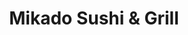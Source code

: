 ---
layout: place
title: "Mikado Sushi & Grill"
permalink: /florida/orlando/mikado-sushi-grill.html
stateAbbr: FL
stateName: Florida
cityName: Orlando
seo:
  name: "Mikado Sushi & Grill"
  type: Restaurant
  links: http://mikadosushigrill.com/
description: "Looking for sushi in Orlando, Florida? Check out Mikado Sushi & Grill for a delightful Japanese dining experience. Enjoy a variety of sushi and other dishes ..."
place_id: ChIJAyu6dh5554gR25xnvSlXRyo
photos:
  - name: >-
      places/ChIJAyu6dh5554gR25xnvSlXRyo/photos/AeeoHcKA_Ou0TcXLDnxA_M5GhrQeCyMT8KqzZSkPZfQMRV-PPSNXUsdyULtKAlvKF0B69YKpMfVk48AzpYgYqJco6hBcjEiMzBuJfwvUOLeRcY4cVxGoHJ4pJYLTAHhi5th1Sg1qiMaEoXyOR1JrPNhHzJSdvAlSMQjluKBueD0K6i4etLNr8HjrUwu9iKWu4BysRfgZ3j5JqSrKOcrvHo26ZpZ8KZvYgh3PYdQg5FZ2jNopfuLNkpa527cRrcsKC7WT6KjB6ey0lfpYrvw9qEr1P4P-srqQYR0-xELW0k5rhZufxA
    widthPx: 1296
    heightPx: 864
    authorAttributions:
      - displayName: Mikado Sushi
        uri: https://maps.google.com/maps/contrib/106920559380133288995
        photoUri: >-
          https://lh3.googleusercontent.com/a-/ALV-UjU1Lmd26SE__56vCRkc0trDDrHP6O2X8jCxPETff1ViOHPDRQyD=s100-p-k-no-mo
    flagContentUri: >-
      https://www.google.com/local/imagery/report/?cb_client=maps_api_places.places_api&image_key=!1e10!2sAF1QipM2UnrBv7XpNPiQh3v4urWMMeEOoN4cJRjxkNNE&hl=en-US
    googleMapsUri: >-
      https://www.google.com/maps/place//data=!3m4!1e2!3m2!1sAF1QipM2UnrBv7XpNPiQh3v4urWMMeEOoN4cJRjxkNNE!2e10!4m2!3m1!1s0x88e7791e76ba2b03:0x2a475729bd679cdb
  - name: >-
      places/ChIJAyu6dh5554gR25xnvSlXRyo/photos/AeeoHcI_ejtRauf4edL5gnultPKnmTcz7nDfbxiikKaF8Y13jYTBgrnvaovMak-jbXu3gNE9lkAABRQJPFuKmqoRLvUw-0ppKUsGZRzCqBrqL97fOekg4bFkjeSc9cgM-PGrgxuDe4uMK7JWdVwwwZK3216iuzcHGoZ1JbeAYDEOMqlrbuLY8a0bRxSNZO_uT3rSltiVBXkJFtuk9my6ypkr2F5_TLGrgtHms9NACpT2sgf40_yEt0d-hEdlEZ5MC4l_e9lzTR0wj7gY7PUutUoeU7osFgvBOE4fz1svCyjKUFiP4g
    widthPx: 2588
    heightPx: 1456
    authorAttributions:
      - displayName: Mikado Sushi
        uri: https://maps.google.com/maps/contrib/106920559380133288995
        photoUri: >-
          https://lh3.googleusercontent.com/a-/ALV-UjU1Lmd26SE__56vCRkc0trDDrHP6O2X8jCxPETff1ViOHPDRQyD=s100-p-k-no-mo
    flagContentUri: >-
      https://www.google.com/local/imagery/report/?cb_client=maps_api_places.places_api&image_key=!1e10!2sAF1QipPCRQtDRMeeFOeBLgGBEuLJl0O4c6gnighXNCgB&hl=en-US
    googleMapsUri: >-
      https://www.google.com/maps/place//data=!3m4!1e2!3m2!1sAF1QipPCRQtDRMeeFOeBLgGBEuLJl0O4c6gnighXNCgB!2e10!4m2!3m1!1s0x88e7791e76ba2b03:0x2a475729bd679cdb
  - name: >-
      places/ChIJAyu6dh5554gR25xnvSlXRyo/photos/AeeoHcJ4nVQHz_38n2d9Hhap77to2bTe1PZqq5blGvL1HEMp-LM6SWR2OYtozgWVj5LuTxri-9Rp8zPM2uiMToigiLgaQsCL4jKud4yuYXY2EBUR8nFPPlFFyFCxWuN8oSRqy6vVlcoxTPZr2X9GEPJKJK5bi_3NHIYJ2emnEDXV7M_5L6T9M_DMoLozZCWk1GccSYLo9RBChOePhEv3xumP87E1sM_dA5CWnjtj1RM5zgf5s-vRLFSbqOocTvnuwyrwRWbbb9cSTppmUw9SZh6B-whN3zuF5pL2ubrW86NpvyptPH_JyCjOh9NbHZ_ZUuxdXYRB42Q1oBCgRUxccxHky-_VtVRHtiX1W6aVgxPJWUwHzE7pVTmPg3XXKRE-2ipgpsHdVb-tLQ41eE0TumSnau1rQjp4KpvZoNLlM3lZjx9AnKhx
    widthPx: 4800
    heightPx: 3600
    authorAttributions:
      - displayName: ray hornstein
        uri: https://maps.google.com/maps/contrib/110642135995155096987
        photoUri: >-
          https://lh3.googleusercontent.com/a/ACg8ocLmkBk1SS6mWsheFgd8DGc3RIDu-phySgAsRCQ2NMhonVUkeA=s100-p-k-no-mo
    flagContentUri: >-
      https://www.google.com/local/imagery/report/?cb_client=maps_api_places.places_api&image_key=!1e10!2sCIHM0ogKEICAgMCI9IDToQE&hl=en-US
    googleMapsUri: >-
      https://www.google.com/maps/place//data=!3m4!1e2!3m2!1sCIHM0ogKEICAgMCI9IDToQE!2e10!4m2!3m1!1s0x88e7791e76ba2b03:0x2a475729bd679cdb
  - name: >-
      places/ChIJAyu6dh5554gR25xnvSlXRyo/photos/AeeoHcLCqmtRiautKDmx_4xoDDYXk8MGjLpcGkELzIRjrmIfWekTo5nRM53d_ALWTPdL8QpZV9xwBM64iWWyenKe1qxBk02BXg6lWICfT7krRnssOPvmHI0ji7EyrNlvWgRyGtWpkVgLcKQutj-6xEXuarzPRp2hkhvP94wjvTG4mvc-rEnfBCNTLX8tjlqkhMUPi2CF24MFm4GArlMPYkE6RCmD-pt5dAEbGEA6msQLYgQrlNpcNrlSri77NjRzZfUaehHLf6gnIpv01RASLTTQl8dxmZYZKVnE_Uo3i9gRWZg2jwGZWrHwmgIY3fMAV9PpSNe3TgKBhqL0S9KWyFY4CIz2htZ8EyxCs5QG73hNnKYmheNT33VD-r1n1CLz-pIipPBGowf5yi_MKwY1OiIx-0y1I6HHjW6KUY5l4bzQ57veZ-nELLPLvuqQTPgy4A
    widthPx: 4032
    heightPx: 3024
    authorAttributions:
      - displayName: Hernando Cardona
        uri: https://maps.google.com/maps/contrib/106141176146364924548
        photoUri: >-
          https://lh3.googleusercontent.com/a-/ALV-UjWN4SH4N2h0NVmReXgQ9nfVuK0_uC-waiA6qmzFg4YS7d3aQzCo=s100-p-k-no-mo
    flagContentUri: >-
      https://www.google.com/local/imagery/report/?cb_client=maps_api_places.places_api&image_key=!1e10!2sCIABIhAA3jqzeBW8K2e5QAkAABB9&hl=en-US
    googleMapsUri: >-
      https://www.google.com/maps/place//data=!3m4!1e2!3m2!1sCIABIhAA3jqzeBW8K2e5QAkAABB9!2e10!4m2!3m1!1s0x88e7791e76ba2b03:0x2a475729bd679cdb
  - name: >-
      places/ChIJAyu6dh5554gR25xnvSlXRyo/photos/AeeoHcLYPMQ7Mi0JAMFfoahmEKhQpB_0wwf0ntUMsdGiBVD3ehb9bhOij3lu8Sa5oy9v7EuT2tmvuhb8_913C4ZAlASYZRoS7t6-sqpjxjoFb-BJLEpWTcTR314apDYiu26VuVXvv98XU_DJNwZ2AXjkBR0tth6wwLZT-RBFqgvzjsbDGUEfqOXryjHQVlweeX6tW4ZGPEYokOKYTayzbwBXBlwF_0HPEuXvBU1DBHGO0pCnBpBR4yTnfTp_PrMD7jODPw-lcMDMikWAuK_fiM9__BejSBjnjaith33PcVL7PPztna8aWevIDqef7WOrzSol-Q1J5z4pB7k_yubNgm1gBYZJyF0atZDX08hmzF57zXhFbGLuRseo-O8X_dA02BpUGYxV-na2iYEtxm4ZL1UqNKWjrVMGK2zzPhBDOWIRGQADzADo
    widthPx: 2992
    heightPx: 2992
    authorAttributions:
      - displayName: Renato Sartorio
        uri: https://maps.google.com/maps/contrib/118127841224139549634
        photoUri: >-
          https://lh3.googleusercontent.com/a-/ALV-UjW0Q9PPjwRqQ_QM0zLwuoBZUlDxm5flRSA5WpMWuxjiRbK_H512hQ=s100-p-k-no-mo
    flagContentUri: >-
      https://www.google.com/local/imagery/report/?cb_client=maps_api_places.places_api&image_key=!1e10!2sCIHM0ogKEICAgMDwhPOxjwE&hl=en-US
    googleMapsUri: >-
      https://www.google.com/maps/place//data=!3m4!1e2!3m2!1sCIHM0ogKEICAgMDwhPOxjwE!2e10!4m2!3m1!1s0x88e7791e76ba2b03:0x2a475729bd679cdb
  - name: >-
      places/ChIJAyu6dh5554gR25xnvSlXRyo/photos/AeeoHcJgSp_FgtzsGo0_QIOflB3de7XOQKY9SgcC19mcSiKMfaaFozLk98ifyRk0nuoE3ACJdAQh2kG34rvlivf-__zm5QI_9eb9KMGaUtr17gjrrcV89XEVU8QRTITyQVEqNI2dCPegenFrqLsETJe6fyDKeRP9KAhv9mhBdVAV4g3Sq0VLG59org2sZq6B1LTUE0Cna-YwBq24Kw6dn8vM5y4_P_Qif4Q3qkVngshO8JNaAYKzKRBmbjJttUBGGWwcbBEwvSwIbOzZXypFG0qwkqlrNARWjGSEeZ5Co--pySnII1qZ_tU88FU_aU7nL9MuiLQBzKIFO247t6mIZfb6tUUILypZaB8TYtEfaZsk-1CxOlStlZJOWAIkoMgVxXN3b8FazSkpAWrZh0z9njBN_HTHw51YSz_5i-tdOJR_mPUJmg
    widthPx: 4032
    heightPx: 3024
    authorAttributions:
      - displayName: Justin Cook
        uri: https://maps.google.com/maps/contrib/110003705464412431207
        photoUri: >-
          https://lh3.googleusercontent.com/a/ACg8ocLMU4gL_3GExOi8oHlYuZIvi8WkfcvtuzqmE2QB_0FwXXR7Jk4=s100-p-k-no-mo
    flagContentUri: >-
      https://www.google.com/local/imagery/report/?cb_client=maps_api_places.places_api&image_key=!1e10!2sCIHM0ogKEICAgICep6Kmfg&hl=en-US
    googleMapsUri: >-
      https://www.google.com/maps/place//data=!3m4!1e2!3m2!1sCIHM0ogKEICAgICep6Kmfg!2e10!4m2!3m1!1s0x88e7791e76ba2b03:0x2a475729bd679cdb
  - name: >-
      places/ChIJAyu6dh5554gR25xnvSlXRyo/photos/AeeoHcKvuSkhnN9oRmI2lYJPNX0LsNAuuuvdoAsRBWKwMY0kxKBe-HtUQu2e9CO-0X585OD9qrnu18F-covtdbgEf0a-vApTnv2hTup8Y96CRicqxkouWGF4y8IQI9QfPh8de72nBmQ5lLU69HyHmdOJrAC0PiOBDkNdY6AlHVG7piQtekxx1EnIM6whbyVIY4Jjo_ln1O8pXhwv2TrdwEcZOFkGx71Ec9b7J2aHrIONgHhH_OxYUkZBSkc_h14bIeJ9lBXPaDVVjT33LPp8xchkTI4nJolp2vqrw1pmXEHkc95HEA
    widthPx: 3025
    heightPx: 3024
    authorAttributions:
      - displayName: Mikado Sushi
        uri: https://maps.google.com/maps/contrib/106920559380133288995
        photoUri: >-
          https://lh3.googleusercontent.com/a-/ALV-UjU1Lmd26SE__56vCRkc0trDDrHP6O2X8jCxPETff1ViOHPDRQyD=s100-p-k-no-mo
    flagContentUri: >-
      https://www.google.com/local/imagery/report/?cb_client=maps_api_places.places_api&image_key=!1e10!2sAF1QipNtSDoy_BFOyByCDADp1qd1H8jvFv8Gic6e_EN0&hl=en-US
    googleMapsUri: >-
      https://www.google.com/maps/place//data=!3m4!1e2!3m2!1sAF1QipNtSDoy_BFOyByCDADp1qd1H8jvFv8Gic6e_EN0!2e10!4m2!3m1!1s0x88e7791e76ba2b03:0x2a475729bd679cdb
  - name: >-
      places/ChIJAyu6dh5554gR25xnvSlXRyo/photos/AeeoHcKYVB3cC9jHvNhSA1PXeluWXEBVa-9RQ97soQVGQuhKMs_8JSRYnn6DBW7CRdWEz92MLoUVilUa7mzohO_v0Kl0e_0v2Dn-vgUq7SdMTmcVwlvtLqzalEkFAmHI1ESMS09cKCjNiICOgXv_33jCb7fybog6UC76uQN0X-haRUQJoQYd8fH0K6cEE0yaTGth8ARse6hm-Qq4Zr-luBpmmWmZDyN1i2BhZBS5wwUImhifBIXo2XS26qPSkbqO88xC_OE9doGlQ0LQcyBdjEFrxcpRnV4lOoVovOadH63kYiz_xQ
    widthPx: 1290
    heightPx: 863
    authorAttributions:
      - displayName: Mikado Sushi
        uri: https://maps.google.com/maps/contrib/106920559380133288995
        photoUri: >-
          https://lh3.googleusercontent.com/a-/ALV-UjU1Lmd26SE__56vCRkc0trDDrHP6O2X8jCxPETff1ViOHPDRQyD=s100-p-k-no-mo
    flagContentUri: >-
      https://www.google.com/local/imagery/report/?cb_client=maps_api_places.places_api&image_key=!1e10!2sAF1QipPw2zYb9jQ0mNISaD8bfeWISQtvYK5xjXWb2itp&hl=en-US
    googleMapsUri: >-
      https://www.google.com/maps/place//data=!3m4!1e2!3m2!1sAF1QipPw2zYb9jQ0mNISaD8bfeWISQtvYK5xjXWb2itp!2e10!4m2!3m1!1s0x88e7791e76ba2b03:0x2a475729bd679cdb
  - name: >-
      places/ChIJAyu6dh5554gR25xnvSlXRyo/photos/AeeoHcJYP8jiBp0CcIdZ9EHkfZkD57zHPk2v122POqAA55IbFhUXu7JmK1A1pJh_j8-cjyRNHLVUgG7Vd6rxBchF6c05iEGiIZQ_0bTqGDWxOhLbwiFiXT4bkqEc04JjKZBmIcAMimRQ9rRexvhV4dNGWkGx1l0lYtEedj1t25IlM2TAXzp4LCgOOnm9gqdHNITdGteWpbWgXla1lAFs51AUcEZCZNbqdxkxjP2pT_LCQ7H0wEOngSGDl93uF_GcBW537BFGarAOR_qXq6j4zoxZ7ilN7CaxAOF29wM_ULQocfVw1v4InLw8UY8XORsU7yYMAxg2H4lscvq2oXV_x9Rv55-E4hjQDn_jJNb3G-QAujUo5-hloj4zG7C3mFWea-6KEscTuNBumZuPJpdBVAMlZx3QXH1Mz52uBzsNozw_W5H-9mfL
    widthPx: 3024
    heightPx: 4032
    authorAttributions:
      - displayName: AJ Weaver
        uri: https://maps.google.com/maps/contrib/103696609638380689428
        photoUri: >-
          https://lh3.googleusercontent.com/a-/ALV-UjU6wMy0W447UJ9zy6GAE5PNxgZHRLfv4vR9UHl678TyxRGkdX7i7Q=s100-p-k-no-mo
    flagContentUri: >-
      https://www.google.com/local/imagery/report/?cb_client=maps_api_places.places_api&image_key=!1e10!2sCIHM0ogKEICAgIDcsbeMpgE&hl=en-US
    googleMapsUri: >-
      https://www.google.com/maps/place//data=!3m4!1e2!3m2!1sCIHM0ogKEICAgIDcsbeMpgE!2e10!4m2!3m1!1s0x88e7791e76ba2b03:0x2a475729bd679cdb
  - name: >-
      places/ChIJAyu6dh5554gR25xnvSlXRyo/photos/AeeoHcK1NypMdSY_vVpj0xMbrIQE_mspAPUh9Ul_9dQKy6xX232ZsJ3Yo7rRk0guv4E3TthG5GctsRFus9TJgrEyTDuqElHg5wr14i9tv_DMT325J9j1HfumRgwU1CqpWgZXGXVMZatIO78uue5FIWg4VZnhmhK1J6kI3k3qjfvsksplN1q16vSf5K5G9-g9FxUZcw0Avb0-OnzNXXUIDTjOqsV4FSjxoIA8AI1I1Z71yFqqI7juSyj0LUe5dV84-bkcPmbxfKaB_ZHIil97WMN-wWmZk8DlcedxqwJN4Y8HGoakM-JxWrmu7TNRxt5zXGHSkmkeHYDXM6U56gSG2Z807P8SQ0tcG7jk-wqkGaDg0A6qRYbrXODbAxSAjb1HoZECVLxQAICIpE5XmX5TdkSrtZmTrWMnVV_IDvC_uckQj2_GtiWE
    widthPx: 4032
    heightPx: 3024
    authorAttributions:
      - displayName: Reuben Reyes
        uri: https://maps.google.com/maps/contrib/111310057800240685365
        photoUri: >-
          https://lh3.googleusercontent.com/a-/ALV-UjV2zJi7RtjcgkAkd9P1CszJ5QwBZamkyy6KrZmAyURwFy1wezqd=s100-p-k-no-mo
    flagContentUri: >-
      https://www.google.com/local/imagery/report/?cb_client=maps_api_places.places_api&image_key=!1e10!2sCIHM0ogKEICAgICd84iw1QE&hl=en-US
    googleMapsUri: >-
      https://www.google.com/maps/place//data=!3m4!1e2!3m2!1sCIHM0ogKEICAgICd84iw1QE!2e10!4m2!3m1!1s0x88e7791e76ba2b03:0x2a475729bd679cdb
address: 6417 Raleigh St, Orlando, FL 32835, USA
street: 6417 Raleigh St
city: Orlando
state: FL
zip: '32835'
country: USA
neighborhood: Southwest Orlando
latitude: '28.527230'
longitude: '-81.470923'
accessibility_options:
  wheelchairAccessibleParking: true
  wheelchairAccessibleEntrance: true
  wheelchairAccessibleRestroom: true
  wheelchairAccessibleSeating: true
business_status: OPERATIONAL
name: Mikado Sushi & Grill
google_maps_links:
  directionsUri: >-
    https://www.google.com/maps/dir//''/data=!4m7!4m6!1m1!4e2!1m2!1m1!1s0x88e7791e76ba2b03:0x2a475729bd679cdb!3e0
  placeUri: https://maps.google.com/?cid=3046499509722389723
  writeAReviewUri: >-
    https://www.google.com/maps/place//data=!4m3!3m2!1s0x88e7791e76ba2b03:0x2a475729bd679cdb!12e1
  reviewsUri: >-
    https://www.google.com/maps/place//data=!4m4!3m3!1s0x88e7791e76ba2b03:0x2a475729bd679cdb!9m1!1b1
  photosUri: >-
    https://www.google.com/maps/place//data=!4m3!3m2!1s0x88e7791e76ba2b03:0x2a475729bd679cdb!10e5
primary_type: Sushi Restaurant
opening_hours:
  regular: null
  current: null
secondary_opening_hours:
  regular:
    weekdayDescriptions: null
    type: null
  current:
    weekdayDescriptions: null
    type: null
phone: (407) 822-1080
price_level: PRICE_LEVEL_MODERATE
price_range: null
rating: '4.5'
rating_count: 1069
website: http://mikadosushigrill.com/
reviews: null
parking_options: null
payment_options: null
allow_dogs: null
curbside_pickup: null
delivery: null
dine_in: null
good_for_children: null
good_for_groups: null
good_for_sports: null
live_music: null
menu_for_children: null
outdoor_seating: null
reservable: null
restroom: null
serves_beer: null
serves_breakfast: null
serves_brunch: null
serves_cocktails: null
serves_coffee: null
serves_dinner: null
serves_dessert: null
serves_lunch: null
serves_vegetarian_food: null
serves_wine: null
takeout: null
summary: null

---